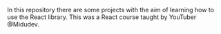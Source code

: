 In this repository there are some projects with the aim of learning how to use the React library. This was a React course taught by YouTuber @Midudev.
